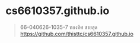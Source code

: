 # cs6610357.github.io

> 66-040626-1035-7 ทองทิศ สายสุด
> https://github.com/thisttc/cs6610357.github.io
